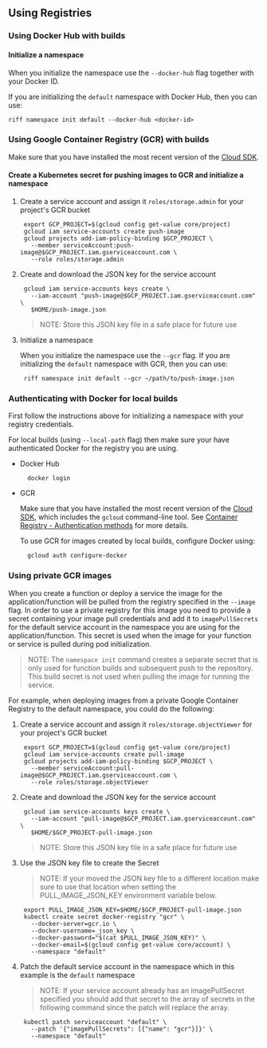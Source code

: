 ## Using Registries

### Using Docker Hub with builds

#### Initialize a namespace

When you initialize the namespace use the `--docker-hub` flag together with your Docker ID.

If you are initializing the `default` namespace with Docker Hub, then you can use:

```
riff namespace init default --docker-hub <docker-id>
```

### Using Google Container Registry (GCR) with builds

Make sure that you have installed the most recent version of the [Cloud SDK](https://cloud.google.com/sdk/docs/).

#### Create a Kubernetes secret for pushing images to GCR and initialize a namespace

1. Create a service account and assign it `roles/storage.admin` for your project's GCR bucket

        export GCP_PROJECT=$(gcloud config get-value core/project)
        gcloud iam service-accounts create push-image
        gcloud projects add-iam-policy-binding $GCP_PROJECT \
          --member serviceAccount:push-image@$GCP_PROJECT.iam.gserviceaccount.com \
          --role roles/storage.admin

2. Create and download the JSON key for the service account

        gcloud iam service-accounts keys create \
          --iam-account "push-image@$GCP_PROJECT.iam.gserviceaccount.com" \
          $HOME/push-image.json

    > NOTE: Store this JSON key file in a safe place for future use

3. Initialize a namespace

    When you initialize the namespace use the `--gcr` flag.
    If you are initializing the `default` namespace with GCR, then you can use:

        riff namespace init default --gcr ~/path/to/push-image.json


### Authenticating with Docker for local builds

First follow the instructions above for initializing a namespace with your registry credentials.

For local builds (using `--local-path` flag) then make sure your have authenticated Docker for the registry you are using.

* Docker Hub

        docker login

* GCR

    Make sure that you have installed the most recent version of the [Cloud SDK](https://cloud.google.com/sdk/docs/), which includes the `gcloud` command-line tool.
    See [Container Registry - Authentication methods](https://cloud.google.com/container-registry/docs/advanced-authentication) for more details.

    To use GCR for images created by local builds, configure Docker using:

        gcloud auth configure-docker


### Using private GCR images

When you create a function or deploy a service the image for the application/function will be pulled from the registry specified in the `--image` flag. In order to use a private registry for this image you need to provide a secret containing your image pull credentials and add it to `imagePullSecrets` for the default service account in the namespace you are using for the application/function. This secret is used when the image for your function or service is pulled during pod initialization.

> NOTE: The `namespace init` command creates a separate secret that is only used for function builds and subsequent push to the repository. This build secret is not used when pulling the image for running the service.

For example, when deploying images from a private Google Container Registry to the default namespace, you could do the following:

1. Create a service account and assign it `roles/storage.objectViewer` for your project's GCR bucket

        export GCP_PROJECT=$(gcloud config get-value core/project)
        gcloud iam service-accounts create pull-image
        gcloud projects add-iam-policy-binding $GCP_PROJECT \
          --member serviceAccount:pull-image@$GCP_PROJECT.iam.gserviceaccount.com \
          --role roles/storage.objectViewer

2. Create and download the JSON key for the service account

        gcloud iam service-accounts keys create \
          --iam-account "pull-image@$GCP_PROJECT.iam.gserviceaccount.com" \
          $HOME/$GCP_PROJECT-pull-image.json

    > NOTE: Store this JSON key file in a safe place for future use

3. Use the JSON key file to create the Secret

    > NOTE: If your moved the JSON key file to a different location make sure to use that location when setting the PULL_IMAGE_JSON_KEY environment variable below.

        export PULL_IMAGE_JSON_KEY=$HOME/$GCP_PROJECT-pull-image.json
        kubectl create secret docker-registry "gcr" \
          --docker-server=gcr.io \
          --docker-username=_json_key \
          --docker-password="$(cat $PULL_IMAGE_JSON_KEY)" \
          --docker-email=$(gcloud config get-value core/account) \
          --namespace "default"

4. Patch the default service account in the namespace which in this example is the `default` namespace

    > NOTE: If your service account already has an imagePullSecret specified you should add that secret to the array of secrets in the following command since the patch will replace the array.

        kubectl patch serviceaccount "default" \
          --patch '{"imagePullSecrets": [{"name": "gcr"}]}' \
          --namespace "default"
